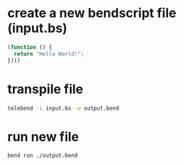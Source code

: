 
# create a new bendscript file (input.bs)
```typescript
(function () {
  return "Hello World!";
})()
```

# transpile file
```bash
telebend -i input.bs -o output.bend
```

# run new file
```bash
bend run ./output.bend
```